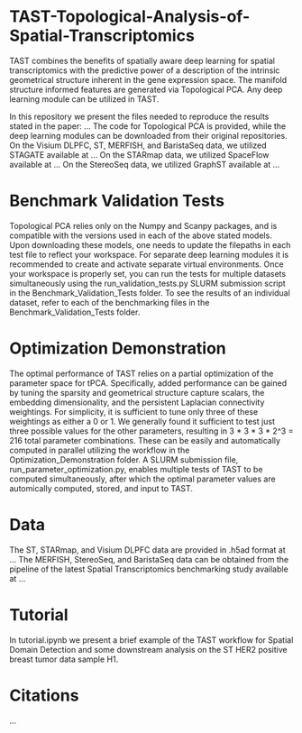 # TAST-Topological-Analysis-of-Spatial-Transcriptomics

TAST combines the benefits of spatially aware deep learning for spatial transcriptomics with the predictive power of a description of the intrinsic geometrical structure inherent in the gene expression space. The manifold structure informed features are generated via Topological PCA. Any deep learning module can be utilized in TAST.

In this repository we present the files needed to reproduce the results stated in the paper: ... The code for Topological PCA is provided, while the deep learning modules can be downloaded from their original repositories. On the Visium DLPFC, ST, MERFISH, and BaristaSeq data, we utilized STAGATE available at ... On the STARmap data, we utilized SpaceFlow available at ... On the StereoSeq data, we utilized GraphST available at ... 

# Benchmark Validation Tests
Topological PCA relies only on the Numpy and Scanpy packages, and is compatible with the versions used in each of the above stated models. Upon downloading these models, one needs to update the filepaths in each test file to reflect your workspace.  For separate deep learning modules it is recommended to create and activate separate virtual environments. Once your workspace is properly set, you can run the tests for multiple datasets simultaneously using the run_validation_tests.py SLURM submission script in the Benchmark_Validation_Tests folder. To see the results of an individual dataset, refer to each of the benchmarking files in the Benchmark_Validation_Tests folder.

# Optimization Demonstration
The optimal performance of TAST relies on a partial optimization of the parameter space for tPCA. Specifically, added performance can be gained by tuning the sparsity and geometrical structure capture scalars, the embedding dimensionality, and the persistent Laplacian connectivity weightings. For simplicity, it is sufficient to tune only three of these weightings as either a 0 or 1. We generally found it sufficient to test just three possible values for the other parameters, resulting in 3 * 3 * 3 * 2^3 = 216 total parameter combinations. These can be easily and automatically computed in parallel utilizing the workflow in the Optimization_Demonstration folder. A SLURM submission file, run_parameter_optimization.py, enables multiple tests of TAST to be computed simultaneously, after which the optimal parameter values are automically computed, stored, and input to TAST. 

# Data 
The ST, STARmap, and Visium DLPFC data are provided in .h5ad format at ... The MERFISH, StereoSeq, and BaristaSeq data can be obtained from the pipeline of the latest Spatial Transcriptomics benchmarking study available at ...

# Tutorial
In tutorial.ipynb we present a brief example of the TAST workflow for Spatial Domain Detection and some downstream analysis on the ST HER2 positive breast tumor data sample H1. 

# Citations 
...
